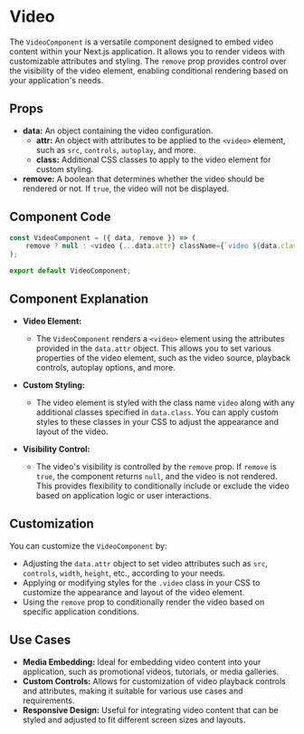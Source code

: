 
# Video

The `VideoComponent` is a versatile component designed to embed video content within your Next.js application. It allows you to render videos with customizable attributes and styling. The `remove` prop provides control over the visibility of the video element, enabling conditional rendering based on your application's needs.

## Props

-   **data:** An object containing the video configuration.
    -   **attr:** An object with attributes to be applied to the `<video>` element, such as `src`, `controls`, `autoplay`, and more.
    -   **class:** Additional CSS classes to apply to the video element for custom styling.
-   **remove:** A boolean that determines whether the video should be rendered or not. If `true`, the video will not be displayed.

## Component Code
```js title="src/components/availableComponents/VideoComponent.js"
const VideoComponent = ({ data, remove }) => (
    remove ? null : <video {...data.attr} className={`video ${data.class}`} />
);

export default VideoComponent;
```
## Component Explanation

-   **Video Element:**
    
    -   The `VideoComponent` renders a `<video>` element using the attributes provided in the `data.attr` object. This allows you to set various properties of the video element, such as the video source, playback controls, autoplay options, and more.
-   **Custom Styling:**
    
    -   The video element is styled with the class name `video` along with any additional classes specified in `data.class`. You can apply custom styles to these classes in your CSS to adjust the appearance and layout of the video.
-   **Visibility Control:**
    
    -   The video's visibility is controlled by the `remove` prop. If `remove` is `true`, the component returns `null`, and the video is not rendered. This provides flexibility to conditionally include or exclude the video based on application logic or user interactions.

## Customization

You can customize the `VideoComponent` by:

-   Adjusting the `data.attr` object to set video attributes such as `src`, `controls`, `width`, `height`, etc., according to your needs.
-   Applying or modifying styles for the `.video` class in your CSS to customize the appearance and layout of the video element.
-   Using the `remove` prop to conditionally render the video based on specific application conditions.

## Use Cases

-   **Media Embedding:** Ideal for embedding video content into your application, such as promotional videos, tutorials, or media galleries.
-   **Custom Controls:** Allows for customization of video playback controls and attributes, making it suitable for various use cases and requirements.
-   **Responsive Design:** Useful for integrating video content that can be styled and adjusted to fit different screen sizes and layouts.